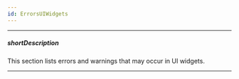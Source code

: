 ```yaml
---
id: ErrorsUIWidgets
---
```

---
##### shortDescription
This section lists errors and warnings that may occur in UI widgets.

---
